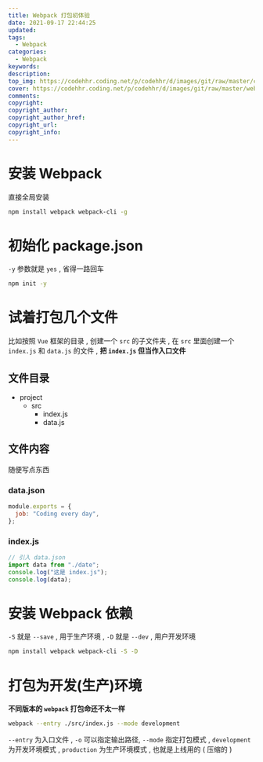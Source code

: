 ```yaml
---
title: Webpack 打包初体验
date: 2021-09-17 22:44:25
updated:
tags:
  - Webpack
categories:
  - Webpack
keywords:
description:
top_img: https://codehhr.coding.net/p/codehhr/d/images/git/raw/master/csslayouts/sunrise.jpg
cover: https://codehhr.coding.net/p/codehhr/d/images/git/raw/master/webpack/logo.jpeg
comments:
copyright:
copyright_author:
copyright_author_href:
copyright_url:
copyright_info:
---
```


# 安装 Webpack

直接全局安装

```bash
npm install webpack webpack-cli -g
```

# 初始化 package.json

`-y` 参数就是 `yes` , 省得一路回车

```bash
npm init -y
```

# 试着打包几个文件

比如按照 `Vue` 框架的目录 , 创建一个 `src` 的子文件夹 , 在 `src` 里面创建一个 `index.js` 和 `data.js` 的文件 , **把 `index.js` 但当作入口文件**

## 文件目录

- project
  - src
    - index.js
    - data.js

## 文件内容

随便写点东西

### data.json

```js
module.exports = {
  job: "Coding every day",
};
```

### index.js

```js
// 引入 data.json
import data from "./date";
console.log("这是 index.js");
console.log(data);
```

# 安装 Webpack 依赖

`-S` 就是 `--save` , 用于生产环境 , `-D` 就是 `--dev` , 用户开发环境

```bash
npm install webpack webpack-cli -S -D
```

# 打包为开发(生产)环境

**不同版本的 `webpack` 打包命还不太一样**

```bash
webpack --entry ./src/index.js --mode development
```

`--entry` 为入口文件 , `-o` 可以指定输出路径, `--mode` 指定打包模式 , `development` 为开发环境模式 , `production` 为生产环境模式 , 也就是上线用的 ( 压缩的 )
